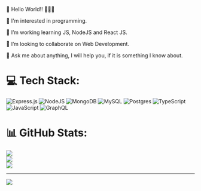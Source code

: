 
👋 Hello World!! 🚀🚀🚀

🗽 I'm interested in programming.

🌱 I’m working learning JS, NodeJS and React JS.

🔔 I’m looking to collaborate on Web Development.

💬 Ask me about anything, I will help you, if it is something I know about.


# 💻 Tech Stack:
![Express.js](https://img.shields.io/badge/express.js-%23404d59.svg?style=for-the-badge&logo=express&logoColor=%2361DAFB) ![NodeJS](https://img.shields.io/badge/node.js-6DA55F?style=for-the-badge&logo=node.js&logoColor=white) ![MongoDB](https://img.shields.io/badge/MongoDB-%234ea94b.svg?style=for-the-badge&logo=mongodb&logoColor=white) ![MySQL](https://img.shields.io/badge/mysql-%2300f.svg?style=for-the-badge&logo=mysql&logoColor=white) ![Postgres](https://img.shields.io/badge/postgres-%23316192.svg?style=for-the-badge&logo=postgresql&logoColor=white) ![TypeScript](https://img.shields.io/badge/typescript-%23007ACC.svg?style=for-the-badge&logo=typescript&logoColor=white) ![JavaScript](https://img.shields.io/badge/javascript-%23323330.svg?style=for-the-badge&logo=javascript&logoColor=%23F7DF1E) ![GraphQL](https://img.shields.io/badge/-GraphQL-E10098?style=for-the-badge&logo=graphql&logoColor=white)
# 📊 GitHub Stats:
![](https://github-readme-stats.vercel.app/api?username=abhishek36&theme=dark&hide_border=false&include_all_commits=false&count_private=false)<br/>
![](https://github-readme-streak-stats.herokuapp.com/?user=abhishek36&theme=dark&hide_border=false)<br/>
![](https://github-readme-stats.vercel.app/api/top-langs/?username=abhishek36&theme=dark&hide_border=false&include_all_commits=false&count_private=false&layout=compact)

---
[![](https://visitcount.itsvg.in/api?id=abhishek36&icon=0&color=0)](https://visitcount.itsvg.in)

<!-- Proudly created with GPRM ( https://gprm.itsvg.in ) -->




